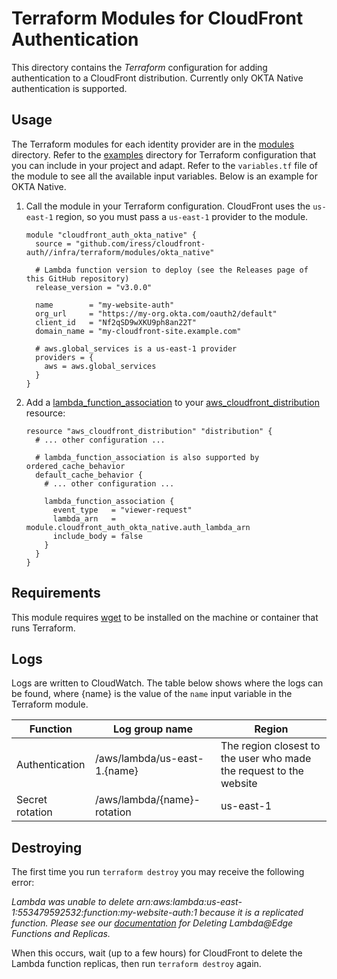 # Terraform Modules for CloudFront Authentication

This directory contains the _Terraform_ configuration for adding authentication to a CloudFront distribution. Currently only OKTA Native authentication is supported.

## Usage

The Terraform modules for each identity provider are in the [modules](./modules) directory. Refer to the [examples](./examples) directory for Terraform configuration that you can include in your project and adapt. Refer to the `variables.tf` file of the module to see all the available input variables. Below is an example for OKTA Native.

1. Call the module in your Terraform configuration. CloudFront uses the `us-east-1` region, so you must pass a `us-east-1` provider to the module.

    ```hcl
    module "cloudfront_auth_okta_native" {
      source = "github.com/iress/cloudfront-auth//infra/terraform/modules/okta_native"

      # Lambda function version to deploy (see the Releases page of this GitHub repository)
      release_version = "v3.0.0"

      name        = "my-website-auth"
      org_url     = "https://my-org.okta.com/oauth2/default"
      client_id   = "Nf2qSD9wXKU9ph8an22T"
      domain_name = "my-cloudfront-site.example.com"

      # aws.global_services is a us-east-1 provider
      providers = {
        aws = aws.global_services
      }
    }
    ```

1. Add a [lambda_function_association](https://www.terraform.io/docs/providers/aws/r/cloudfront_distribution.html#lambda_function_association) to your [aws_cloudfront_distribution](https://www.terraform.io/docs/providers/aws/r/cloudfront_distribution.html) resource:

    ```hcl
    resource "aws_cloudfront_distribution" "distribution" {
      # ... other configuration ...

      # lambda_function_association is also supported by ordered_cache_behavior
      default_cache_behavior {
        # ... other configuration ...

        lambda_function_association {
          event_type   = "viewer-request"
          lambda_arn   = module.cloudfront_auth_okta_native.auth_lambda_arn
          include_body = false
        }
      }
    }
    ```

## Requirements

This module requires [wget](https://www.gnu.org/software/wget/) to be installed on the machine or container that runs Terraform.

## Logs

Logs are written to CloudWatch. The table below shows where the logs can be found, where {name} is the value of the `name` input variable in the Terraform module.

| Function | Log group name | Region |
|----------|----------------|--------|
| Authentication  | /aws/lambda/us-east-1.{name} | The region closest to the user who made the request to the website
| Secret rotation | /aws/lambda/{name}-rotation | us-east-1

## Destroying

The first time you run `terraform destroy` you may receive the following error:

*Lambda was unable to delete arn:aws:lambda:us-east-1:553479592532:function:my-website-auth:1 because it is a replicated function. Please see our [documentation](https://docs.aws.amazon.com/AmazonCloudFront/latest/DeveloperGuide/lambda-edge-delete-replicas.html) for Deleting Lambda@Edge Functions and Replicas.*

When this occurs, wait (up to a few hours) for CloudFront to delete the Lambda function replicas, then run `terraform destroy` again.
